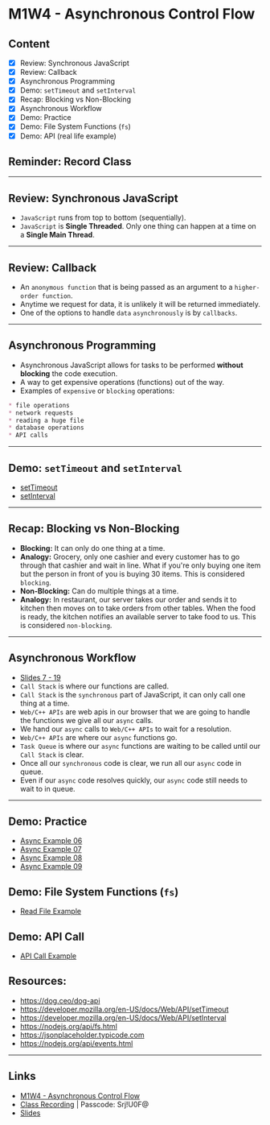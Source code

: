 # M1W4 - Asynchronous Control Flow

## Content
- [X] Review: Synchronous JavaScript
- [X] Review: Callback
- [X] Asynchronous Programming
- [X] Demo: `setTimeout` and `setInterval`
- [X] Recap: Blocking vs Non-Blocking
- [X] Asynchronous Workflow
- [X] Demo: Practice
- [X] Demo: File System Functions (`fs`)
- [X] Demo: API (real life example)

## Reminder: Record Class

---

## Review: Synchronous JavaScript
* `JavaScript` runs from top to bottom (sequentially).
* `JavaScript` is **Single Threaded**. Only one thing can happen at a time on a **Single Main Thread**.

---

## Review: Callback
* An `anonymous function` that is being passed as an argument to a `higher-order function`.
* Anytime we request for data, it is unlikely it will be returned immediately.
* One of the options to handle `data` `asynchronously` is by `callbacks`.

---

## Asynchronous Programming
* Asynchronous JavaScript allows for tasks to be performed **without blocking** the code execution.
* A way to get expensive operations (functions) out of the way.
* Examples of `expensive` or `blocking` operations: 

```markdown
* file operations
* network requests
* reading a huge file
* database operations
* API calls
```

---

## Demo: `setTimeout` and `setInterval`
* [setTimeout](https://github.com/clopez11/WebFlex-Lectures-October18/blob/master/M1/W4/async-class/04_setTimeout.js)
* [setInterval](https://github.com/clopez11/WebFlex-Lectures-October18/blob/master/M1/W4/async-class/05_setInterval.js)

---

## Recap: Blocking vs Non-Blocking
* **Blocking:** It can only do one thing at a time.
* **Analogy:** Grocery, only one cashier and every customer has to go through that cashier and wait in line. What if you're only buying one item but the person in front of you is buying 30 items. This is considered `blocking`. 
* **Non-Blocking:** Can do multiple things at a time.
* **Analogy:** In restaurant, our server takes our order and sends it to kitchen then moves on to take orders from other tables. When the food is ready, the kitchen notifies an available server to take food to us. This is considered `non-blocking`. 

---

## Asynchronous Workflow
* [Slides 7 - 19](https://github.com/clopez11/WebFlex-Lectures-October18/tree/master/M1/W4/async-class/slides)
* `Call Stack` is where our functions are called.
* `Call Stack` is the `synchronous` part of JavaScript, it can only call one thing at a time.
* `Web/C++ APIs` are web apis in our browser that we are going to handle the functions we give all our `async` calls.
* We hand our `async` calls to `Web/C++ APIs` to wait for a resolution.
* `Web/C++ APIs` are where our `async` functions go.
* `Task Queue` is where our `async` functions are waiting to be called until our `Call Stack` is clear.
* Once all our `synchronous` code is clear, we run all our `async` code in queue.
* Even if our `async` code resolves quickly, our `async` code still needs to wait to in queue.

---

## Demo: Practice
* [Async Example 06](https://github.com/clopez11/WebFlex-Lectures-October18/blob/master/M1/W4/async-class/06_example_async.js)
* [Async Example 07](https://github.com/clopez11/WebFlex-Lectures-October18/blob/master/M1/W4/async-class/07_example_async.js)
* [Async Example 08](https://github.com/clopez11/WebFlex-Lectures-October18/blob/master/M1/W4/async-class/08_example_async.js)
* [Async Example 09](https://github.com/clopez11/WebFlex-Lectures-October18/blob/master/M1/W4/async-class/09_example_async.js)

## Demo: File System Functions (`fs`)
* [Read File Example](https://github.com/clopez11/WebFlex-Lectures-October18/blob/master/M1/W4/async-class/10_example_readfile.js)

## Demo: API Call
* [API Call Example](https://github.com/clopez11/WebFlex-Lectures-October18/blob/master/M1/W4/async-class/11_example_request.js)

## Resources:
* https://dog.ceo/dog-api
* https://developer.mozilla.org/en-US/docs/Web/API/setTimeout
* https://developer.mozilla.org/en-US/docs/Web/API/setInterval
* https://nodejs.org/api/fs.html
* https://jsonplaceholder.typicode.com
* https://nodejs.org/api/events.html

---

## Links
* [M1W4 - Asynchronous Control Flow](https://github.com/clopez11/WebFlex-Lectures-October18/tree/master/M1/W4/async-class)
* [Class Recording](https://us02web.zoom.us/rec/share/HQWk_morjmuOunxKfphEnCazBv5fHz4bGR3ifo9rVpcM_bni7fiqdYls9IwY-scD.0wlNQzUz8hoHP0uq) | Passcode: Srj!U0F@
* [Slides](https://github.com/clopez11/WebFlex-Lectures-October18/tree/master/M1/W4/async-class/slides)
